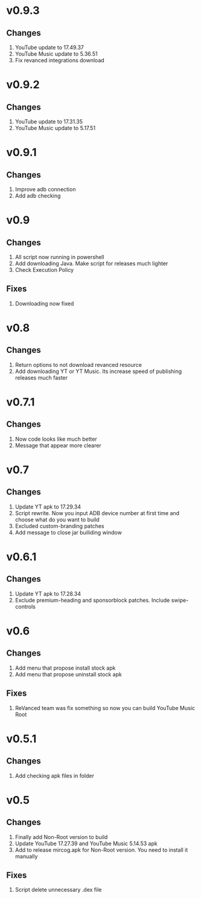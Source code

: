 # v0.9.3
## Changes
1. YouTube update to 17.49.37
2. YouTube Music update to 5.36.51
3. Fix revanced integrations download

# v0.9.2
## Changes
1. YouTube update to 17.31.35
2. YouTube Music update to 5.17.51

# v0.9.1
## Changes
1. Improve adb connection
2. Add adb checking

# v0.9
## Changes
1. All script now running in powershell
2. Add downloading Java. Make script for releases much lighter
3. Check Execution Policy

## Fixes
1. Downloading now fixed

# v0.8
## Changes
1. Return options to not download revanced resource
2. Add downloading YT or YT Music. Its increase speed of publishing releases much faster

# v0.7.1
## Changes
1. Now code looks like much better
2. Message that appear more clearer

# v0.7
## Changes
1. Update YT apk to 17.29.34
2. Script rewrite. Now you input ADB device number at first time and choose what do you want to build
3. Excluded custom-branding patches
4. Add message to close jar builiding window

# v0.6.1 
## Changes
1. Update YT apk to 17.28.34
2. Exclude premium-heading and sponsorblock patches. Include swipe-controls

# v0.6
## Changes
1. Add menu that propose install stock apk
2. Add menu that propose uninstall stock apk

## Fixes
1. ReVanced team was fix something so now you can build YouTube Music Root

# v0.5.1
## Changes
1. Add checking apk files in folder

# v0.5
## Changes
1. Finally add Non-Root version to build
2. Update YouTube 17.27.39 and YouTube Music 5.14.53 apk
3. Add to release mircog.apk for Non-Root version. You need to install it manually

## Fixes
1. Script delete unnecessary .dex file












